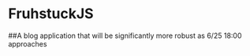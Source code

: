 # FruhstuckJS
##A blog application that will be significantly more robust as 6/25 18:00 approaches 

